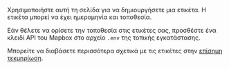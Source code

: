Χρησιμοποιήστε αυτή τη σελίδα για να δημιουργήσετε μια ετικέτα. Η ετικέτα μπορεί να έχει ημερομηνία και τοποθεσία.

Εάν θέλετε να ορίσετε την τοποθεσία στις ετικέτες σας, προσθέστε ένα κλειδί API του Mapbox στο αρχείο `.env` της τοπικής εγκατάστασης.

Μπορείτε να διαβάσετε περισσότερα σχετικά με τις ετικέτες στην [ επίσημη τεκμηρίωση](https://docs.firefly-iii.org/concepts/tags).